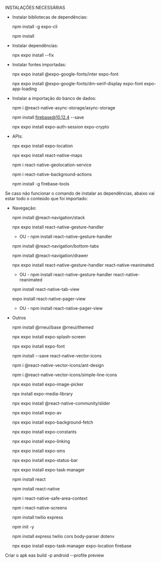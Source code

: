 INSTALAÇÕES NECESSÁRIAS

- Instalar bibliotecas de dependências: 

    npm install -g expo-cli

    npm install


- Instalar dependências: 

    npx expo install --fix


- Instalar fontes importadas: 

   npx expo install @expo-google-fonts/inter expo-font

   npx expo install @expo-google-fonts/dm-serif-display expo-font expo-app-loading


- Instalar a importação do banco de dados: 

   npm i @react-native-async-storage/async-storage

   npm install firebase@10.12.4 --save

   npx expo install expo-auth-session expo-crypto


- APIs:

   npx expo install expo-location

   npx expo install react-native-maps

   npm i react-native-geolocation-service

   npm i react-native-background-actions

   npm install -g firebase-tools




Se caso não funcionar o comando de instalar as dependências, abaixo vai estar todo o conteúdo que foi importado:

- Navegação:

   npm install @react-navigation/stack

   npx expo install react-native-gesture-handler
   - OU -
   npm install react-native-gesture-handler

   npm install @react-navigation/bottom-tabs

   npm install @react-navigation/drawer

   npx expo install react-native-gesture-handler react-native-reanimated 
   - OU -
   npm install react-native-gesture-handler react-native-reanimated

   npm install react-native-tab-view 

   expo install react-native-pager-view
    - OU -
   npm install react-native-pager-view



- Outros

   npm install @rneui/base @rneui/themed

   npx expo install expo-splash-screen

   npx expo install expo-font

   npm install --save react-native-vector-icons

   npm i @react-native-vector-icons/ant-design

   npm i @react-native-vector-icons/simple-line-icons

   npx expo install expo-image-picker

   npx install expo-media-library

   npx expo install @react-native-community/slider

   npx expo install expo-av

   npx expo install expo-background-fetch

   npx expo install expo-constants

   npx expo install expo-linking

   npx expo install expo-sms

   npx expo install expo-status-bar

   npx expo install expo-task-manager

   npm install react

   npm install react-native

   npm i react-native-safe-area-context

   npm i react-native-screens

   npm install twilio express

   npm init -y
   
   npm install express twilio cors body-parser dotenv

   npx expo install expo-task-manager expo-location firebase


Criar o apk
   eas build -p android --profile preview

